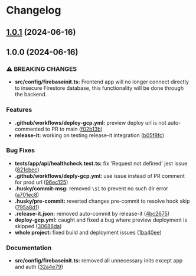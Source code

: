 # Changelog

## [1.0.1](https://github.com/devosu/research-mentorship-frontend/compare/v1.0.0...v1.0.1) (2024-06-16)

## 1.0.0 (2024-06-16)


### ⚠ BREAKING CHANGES

* **src/config/firebaseinit.ts:** Frontend app will no longer connect directly to insecure Firestore database, this
functionality will be done through the backend.

### Features

* **.github/workflows/deploy-gcp.yml:** preview deploy url is not auto-commented to PR to main ([f02b13b](https://github.com/devosu/research-mentorship-frontend/commit/f02b13b65ffd0bb731940c608ebee97bf2c79b65))
* **release-it:** working on testing release-it integration ([b05f8fc](https://github.com/devosu/research-mentorship-frontend/commit/b05f8fca372bf947bdc86039ee2f9a333786e9a8))


### Bug Fixes

* **__tests__/app/api/healthcheck.test.ts:** fix 'Request not defined' jest issue ([821cbec](https://github.com/devosu/research-mentorship-frontend/commit/821cbec2aede208b8650cf0daaff6a98f047be7f))
* **.github/workflows/deply-gcp.yml:** use issue instead of PR comment for prod url ([96ec125](https://github.com/devosu/research-mentorship-frontend/commit/96ec125b44f56d457ab72378390e3585ca54a401))
* **.husky/commit-msg:** removed `\$1` to prevent no such dir error ([a701ec8](https://github.com/devosu/research-mentorship-frontend/commit/a701ec86e4ab25b62dd82267b86bd32940842bca))
* **.husky/pre-commit:** reverted changes pre-commit to resolve hook skip ([795a8d1](https://github.com/devosu/research-mentorship-frontend/commit/795a8d15cba165ce38bd453ff85fa746e4aa056d))
* **.release-it.json:** removed auto-commit by release-it ([4bc2675](https://github.com/devosu/research-mentorship-frontend/commit/4bc2675802a6f85c0bd0d8f455822ab31a855e83))
* **deploy-gcp.yml:** caught and fixed a bug where preview deployment is skipped ([30686da](https://github.com/devosu/research-mentorship-frontend/commit/30686daaa61262f38548799d9e7474247f1ea12c))
* **whole project:** fixed build and deployment issues ([1ba40ee](https://github.com/devosu/research-mentorship-frontend/commit/1ba40ee64114d441d84efe546e0d508bdbe877d6))


### Documentation

* **src/config/firebaseinit.ts:** removed all unnecessary inits except app and auth ([32a4e79](https://github.com/devosu/research-mentorship-frontend/commit/32a4e7966c1d6089e800740a4a80812d4d7e4016))
